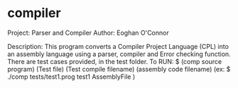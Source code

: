 # compiler
Project: Parser and Compiler
Author: Eoghan O'Connor

Description: This program converts a Compiler Project Language (CPL) into an assembly language using a parser, compiler and Error checking function.
             There are test cases provided, in the test folder.
             To RUN: $ (comp source program) (Test file)  (Test compile filename)  (assembly code filename) 
             (ex:   $ ./comp tests/test1.prog test1 AssemblyFile )
